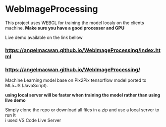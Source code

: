 # WebImageProcessing

This project uses WEBGL for training the model localy on the clients machine. **Make sure you have a good processor and GPU**

Live demo available on the link bellow

### https://angelmacwan.github.io/WebImageProcessing/index.html

### https://angelmacwan.github.io/WebImageProcessing/

Machine Learning model base on Pix2Pix tensorflow model ported to ML5.JS (JavaScript).

**using local server will be faster when training the model rather than using live demo**

Simply clone the repo or download all files in a zip and use a local server to run it <br />
i used VS Code Live Server
